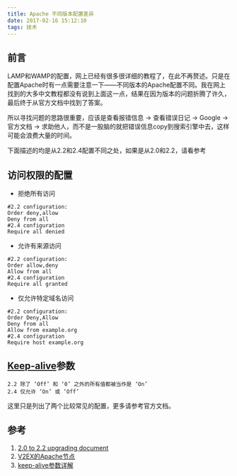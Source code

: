 ```yaml
---
title: Apache 不同版本配置差异
date: 2017-02-16 15:12:10
tags: 技术
---
```


## 前言
LAMP和WAMP的配置，网上已经有很多很详细的教程了，在此不再赘述。只是在配置Apache时有一点需要注意一下——不同版本的Apache配置不同。我在网上找到的大多中文教程都没有说到上面这一点，结果在因为版本的问题折腾了许久，最后终于从官方文档中找到了答案。

所以寻找问题的思路很重要，应该是查看报错信息 -> 查看错误日记 -> Google -> 官方文档 -> 求助他人，而不是一股脑的就把错误信息copy到搜索引擎中去，这样可能会浪费大量的时间。

下面描述的均是从2.2和2.4配置不同之处，如果是从2.0和2.2，请看参考

## 访问权限的配置

*  拒绝所有访问
```
#2.2 configuration:
Order deny,allow
Deny from all
#2.4 configuration
Require all denied
```

* 允许有来源访问
```
#2.2 configuration:
Order allow,deny
Allow from all
#2.4 configuration
Require all granted
```

* 仅允许特定域名访问
```
#2.2 configuration:
Order Deny,Allow
Deny from all
Allow from example.org
#2.4 configuration
Require host example.org
```

## [Keep-alive](https://en.wikipedia.org/wiki/Keepalive)参数
```
2.2 除了 ‘Off’ 和 ‘0’ 之外的所有值都被当作是 ‘On’
2.4 仅允许 ‘On’ 或 ‘Off’
```
这里只是列出了两个比较常见的配置，更多请参考官方文档。

## 参考
1. [2.0 to 2.2 upgrading document](http://httpd.apache.org/docs/2.2/upgrading.html)
2. [V2EX的Apache节点](https://www.v2ex.com/go/apache)
3. [keep-alive参数详解](https://en.wikipedia.org/wiki/Keepalive)
